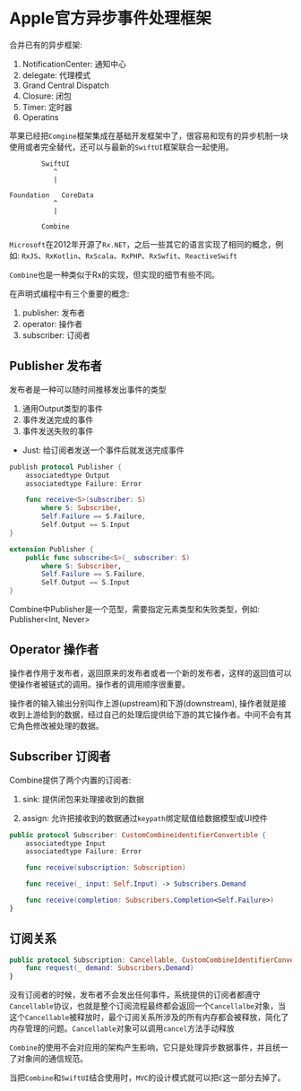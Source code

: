 
# Apple官方异步事件处理框架

合并已有的异步框架:

1. NotificationCenter: 通知中心
2. delegate: 代理模式
3. Grand Central Dispatch
4. Closure: 闭包
5. Timer: 定时器
6. Operatins

苹果已经把`Comgine`框架集成在基础开发框架中了，很容易和现有的异步机制一块使用或者完全替代，还可以与最新的`SwiftUI`框架联合一起使用。


```
        SwiftUI
           ^
           |

Foundation   CoreData
           ^
           |

        Combine
```

`Microsoft`在2012年开源了`Rx.NET`，之后一些其它的语言实现了相同的概念，例如: `RxJS`、`RxKotlin`、`RxScala`、`RxPHP`、`RxSwfit`、`ReactiveSwift`

`Combine`也是一种类似于Rx的实现，但实现的细节有些不同。

在声明式编程中有三个重要的概念:

1. publisher: 发布者
2. operator: 操作者
3. subscriber: 订阅者


## Publisher 发布者

发布者是一种可以随时间推移发出事件的类型

1. 通用Output类型的事件
2. 事件发送完成的事件
3. 事件发送失败的事件

- Just: 给订阅者发送一个事件后就发送完成事件

```swift
publish protocol Publisher {
    associatedtype Output
    associatedtype Failure: Error

    func receive<S>(subscriber: S)
        where S: Subscriber, 
        Self.Failure == S.Failure,
        Self.Output == S.Input
}

extension Publisher {
    public func subscribe<S>(_ subscriber: S)
        where S: Subscriber,
        Self.Failure == S.Failure,
        Self.Output == S.Input
}
```

Combine中Publisher是一个范型，需要指定元素类型和失败类型，例如: Publisher<Int, Never>

## Operator 操作者

操作者作用于发布者，返回原来的发布者或者一个新的发布者，这样的返回值可以使操作者被链式的调用。操作者的调用顺序很重要。

操作者的输入输出分别叫作上游(upstream)和下游(downstream), 操作者就是接收到上游给到的数据，经过自己的处理后提供给下游的其它操作者。中间不会有其它角色修改被处理的数据。

## Subscriber 订阅者

Combine提供了两个内置的订阅者:

1. sink: 提供闭包来处理接收到的数据

2. assign: 允许把接收到的数据通过`keypath`绑定赋值给数据模型或UI控件

```swift 
public protocol Subscriber: CustomCombineidentifierConvertible {
    associatedtype Input
    associatedtype Failure: Error

    func receive(subscription: Subscription)

    func receive(_ input: Self.Input) -> Subscribers.Demand

    func receive(completion: Subscribers.Completion<Self.Failure>)
}
```


## 订阅关系

```swift
public protocol Subscription: Cancellable, CustomCombineIdentifierConvertible {
    func request(_ demand: Subscribers.Demand)
}

```

没有订阅者的时候，发布者不会发出任何事件，系统提供的订阅者都遵守`Cancellable`协议，也就是整个订阅流程最终都会返回一个`Cancellalbe`对象，当这个`Cancellable`被释放时，最个订阅关系所涉及的所有内存都会被释放，简化了内存管理的问题。`Cancellable`对象可以调用`cancel`方法手动释放

`Combine`的使用不会对应用的架构产生影响，它只是处理异步数据事件，并且统一了对象间的通信规范。

当把`Combine`和`SwiftUI`结合使用时，`MVC`的设计模式就可以把`C`这一部分去掉了。


